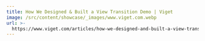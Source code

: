 ```yaml
---
title: How We Designed & Built a View Transition Demo | Viget
image: /src/content/showcase/_images/www.viget.com.webp
url: >-
  https://www.viget.com/articles/how-we-designed-and-built-a-view-transition-demo/
---
```


